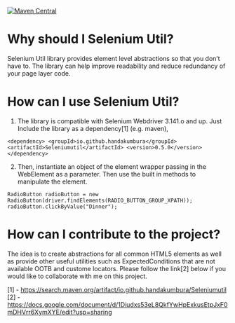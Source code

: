 [![Maven Central](https://img.shields.io/maven-central/v/io.github.handakumbura/Seleniumutil.svg?label=Maven%20Central)](https://search.maven.org/search?q=g:%22io.github.handakumbura%22%20AND%20a:%22Seleniumutil%22)

# Why should I Selenium Util?
Selenium Util library provides element level abstractions so that you don’t have to. The library can help improve readability and reduce redundancy of your page layer code. 

# How can I use Selenium Util?
1. The library is compatible with Selenium Webdriver 3.141.o and up. Just Include the library as a dependency[1] (e.g. maven),

`<dependency>
  <groupId>io.github.handakumbura</groupId>
  <artifactId>Seleniumutil</artifactId>
  <version>0.5.0</version>
</dependency>`

2. Then, instantiate an object of the element wrapper passing in the WebElement as a parameter. Then use the built in methods to manipulate the element.

`RadioButton radioButton = new RadioButton(driver.findElements(RADIO_BUTTON_GROUP_XPATH));
radioButton.clickByValue("Dinner");	` 

# How can I contribute to the project?
The idea is to create abstractions for all common HTML5 elements as well as provide other useful utilities such as ExpectedConditions that are not available OOTB and custome locators. Please follow the link[2] below if you would like to collaborate with me on this project.

[1] - https://search.maven.org/artifact/io.github.handakumbura/Seleniumutil
[2] - https://docs.google.com/document/d/1Diudxs53eL8QkfYwHpExkusEtpJxF0mDHVrr6XymXYE/edit?usp=sharing
